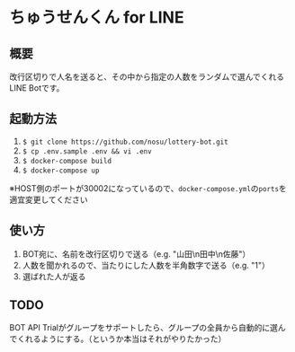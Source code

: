 # ちゅうせんくん for LINE

## 概要
改行区切りで人名を送ると、その中から指定の人数をランダムで選んでくれるLINE Botです。

## 起動方法
1. `$ git clone https://github.com/nosu/lottery-bot.git`
2. `$ cp .env.sample .env && vi .env`
3. `$ docker-compose build`
4. `$ docker-compose up`

※HOST側のポートが30002になっているので、`docker-compose.yml`の`ports`を適宜変更してください

## 使い方
1. BOT宛に、名前を改行区切りで送る（e.g. "山田\n田中\n佐藤"）
2. 人数を聞かれるので、当たりにした人数を半角数字で送る（e.g. "1"）
3. 選ばれた人が返る

## TODO
BOT API Trialがグループをサポートしたら、グループの全員から自動的に選んでくれるようにする。（というか本当はそれがやりたかった）
